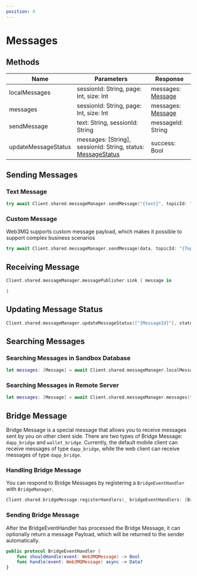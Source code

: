 ```yaml
---
position: 4
---
```


# Messages

## Methods

| Name | Parameters  | Response |
| --- | --- | --- |
| localMessages | sessionId: String, page: Int, size: Int | messages: [Message](/docs/Web3MQ-SDK/Swift-SDK/Structs/#Message) |
| messages | sessionId: String, page: Int, size: Int | messages: [Message](/docs/Web3MQ-SDK/Swift-SDK/Structs/#Message) |
| sendMessage | text: String, sessionId: String | messageId: String |
| updateMessageStatus | messages: [String], sessionId: String, status: [MessageStatus](/docs/Web3MQ-SDK/Swift-SDK/Structs/#MessageStatus) | success: Bool  |

## Sending Messages

### Text Message

```swift
try await Client.shared.messageManager.sendMessage("{text}", topicId: "{TopicId}") 
```

### Custom Message 

Web3MQ supports custom message payload, which makes it possible to support complex business scenarios

```swift
try await Client.shared.messageManager.sendMessage(data, topicId: "{TopicId}") 
```

## Receiving Message

```swift
Client.shared.messageManager.messagePublisher.sink { message in 

}
```

## Updating Message Status

```swift
Client.shared.messageManager.updateMessageStatus(["{MessageId}"], status: .read)
```

## Searching Messages

### Searching Messages in Sandbox Database

```swift
let messages: [Message] = await Client.shared.messageManager.localMessages(topicId: "{TopicId}", page: 0, size: 20)
```

### Searching Messages in Remote Server

```swift
let messages: [Message] = await Client.shared.messageManager.messages(topicId: "{TopicId}", page: 0, size: 20)
```

## Bridge Message 
Bridge Message is a special message that allows you to receive messages sent by 
you on other client side. There are two types of Bridge Message: `dapp_bridge` and `wallet_bridge`. Currently, the default mobile client can receive messages of type `dapp_bridge`, while the web client can receive messages of type `dapp_bridge`.

### Handling Bridge Message 

You can respond to Bridge Messages by registering a `BridgeEventHandler` with `BridgeManager`.

```swift
Client.shared.bridgeMessage.registerHandlers(_ bridgeEventHandlers: [BridgeEventHandler]) 
```

### Sending Bridge Message

After the BridgeEventHandler has processed the Bridge Message, it can optionally return a message Payload, which will be returned to the sender automatically.

```swift
public protocol BridgeEventHandler {
    func shouldHandle(event: Web3MQMessage) -> Bool
    func handle(event: Web3MQMessage) async -> Data?
}
```